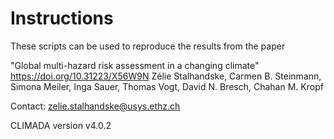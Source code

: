 # Instructions

These scripts can be used to reproduce the results from the paper

"Global multi-hazard risk assessment in a changing climate"
https://doi.org/10.31223/X56W9N
Zélie Stalhandske, Carmen B. Steinmann, Simona Meiler, Inga Sauer, Thomas Vogt, David N. Bresch, Chahan M. Kropf

Contact: zelie.stalhandske@usys.ethz.ch

CLIMADA version v4.0.2

